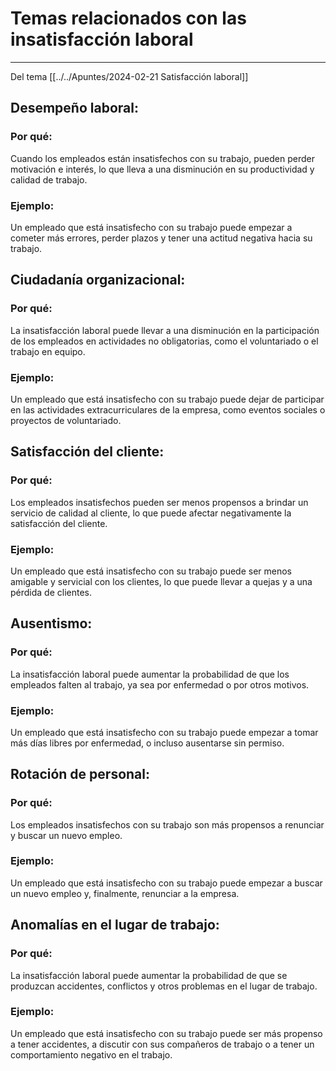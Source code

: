 # Temas relacionados con las insatisfacción laboral
---
Del tema [[../../Apuntes/2024-02-21 Satisfacción laboral]]

## **Desempeño laboral:**

### **Por qué:** 
Cuando los empleados están insatisfechos con su trabajo, pueden perder motivación e interés, lo que lleva a una disminución en su productividad y calidad de trabajo.

### **Ejemplo:** 
Un empleado que está insatisfecho con su trabajo puede empezar a cometer más errores, perder plazos y tener una actitud negativa hacia su trabajo.

## **Ciudadanía organizacional:**

### **Por qué:**
La insatisfacción laboral puede llevar a una disminución en la participación de los empleados en actividades no obligatorias, como el voluntariado o el trabajo en equipo.

### **Ejemplo:** 
Un empleado que está insatisfecho con su trabajo puede dejar de participar en las actividades extracurriculares de la empresa, como eventos sociales o proyectos de voluntariado.

## **Satisfacción del cliente:**

### **Por qué:** 
Los empleados insatisfechos pueden ser menos propensos a brindar un servicio de calidad al cliente, lo que puede afectar negativamente la satisfacción del cliente.

### **Ejemplo:** 
Un empleado que está insatisfecho con su trabajo puede ser menos amigable y servicial con los clientes, lo que puede llevar a quejas y a una pérdida de clientes.

## **Ausentismo:**

### **Por qué:** 
La insatisfacción laboral puede aumentar la probabilidad de que los empleados falten al trabajo, ya sea por enfermedad o por otros motivos.

### **Ejemplo:** 
Un empleado que está insatisfecho con su trabajo puede empezar a tomar más días libres por enfermedad, o incluso ausentarse sin permiso.

## **Rotación de personal:**

### **Por qué:** 
Los empleados insatisfechos con su trabajo son más propensos a renunciar y buscar un nuevo empleo.

### **Ejemplo:** 
Un empleado que está insatisfecho con su trabajo puede empezar a buscar un nuevo empleo y, finalmente, renunciar a la empresa.

## **Anomalías en el lugar de trabajo:**

### **Por qué:** 
La insatisfacción laboral puede aumentar la probabilidad de que se produzcan accidentes, conflictos y otros problemas en el lugar de trabajo.

### **Ejemplo:** 
Un empleado que está insatisfecho con su trabajo puede ser más propenso a tener accidentes, a discutir con sus compañeros de trabajo o a tener un comportamiento negativo en el trabajo.